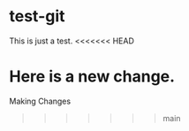 # test-git

This is just a test.
<<<<<<< HEAD

Here is a new change.
=======
Making Changes
>>>>>>> main
